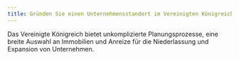```yaml
---
title: Gründen Sie einen Unternehmensstandort im Vereinigten Königreich
---
```

Das Vereinigte Königreich bietet unkomplizierte Planungsprozesse, eine breite Auswahl an Immobilien und Anreize für die Niederlassung und Expansion von Unternehmen.
